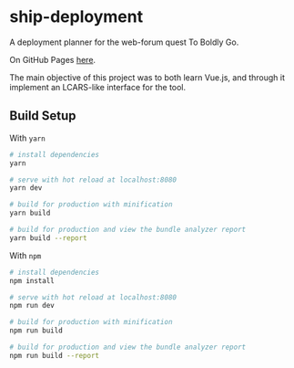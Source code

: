 # ship-deployment

A deployment planner for the web-forum quest To Boldly Go.

On GitHub Pages [here](https://to-boldly-go.github.io/tbg-deployment-planner/).

The main objective of this project was to both learn Vue.js, and through it implement an LCARS-like interface for the tool.

## Build Setup

With `yarn`
``` bash
# install dependencies
yarn

# serve with hot reload at localhost:8080
yarn dev

# build for production with minification
yarn build

# build for production and view the bundle analyzer report
yarn build --report
```

With `npm`
``` bash
# install dependencies
npm install

# serve with hot reload at localhost:8080
npm run dev

# build for production with minification
npm run build

# build for production and view the bundle analyzer report
npm run build --report
```
